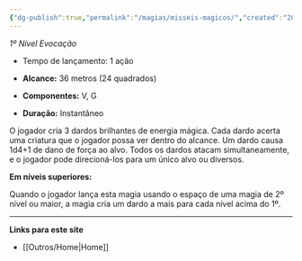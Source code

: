 ```yaml
---
{"dg-publish":true,"permalink":"/magias/misseis-magicos/","created":"2024-07-23T08:29:11.000-03:00"}
---
```


_1º Nível Evocação_

- Tempo de lançamento: 1 ação 

- **Alcance:** 36 metros (24 quadrados)

- **Componentes:** V, G

- **Duração:** Instantâneo 

O jogador cria 3 dardos brilhantes de energia mágica. Cada dardo 
acerta uma criatura que o jogador possa ver dentro do alcance. Um
dardo causa 1d4+1 de dano de força ao alvo. Todos os dardos atacam
simultaneamente, e o jogador pode direcioná-los para um único alvo ou
diversos. 

**Em níveis superiores:**

Quando o jogador lança esta magia usando o
espaço de uma magia de 2º nível ou maior, a magia cria um dardo a
mais para cada nível acima do 1º. 

___
**Links para este site**  
- [[Outros/Home\|Home]]